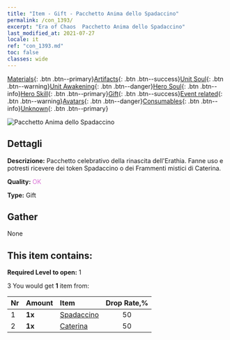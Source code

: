 ```yaml
---
title: "Item - Gift - Pacchetto Anima dello Spadaccino"
permalink: /con_1393/
excerpt: "Era of Chaos  Pacchetto Anima dello Spadaccino"
last_modified_at: 2021-07-27
locale: it
ref: "con_1393.md"
toc: false
classes: wide
---
```

 [Materials](/ItemsIT/){: .btn .btn--primary}[Artifacts](/ItemsIT/Artifacts/){: .btn .btn--success}[Unit Soul](/ItemsIT/UnitSoul/){: .btn .btn--warning}[Unit Awakening](/ItemsIT/UnitAwakening/){: .btn .btn--danger}[Hero Soul](/ItemsIT/HeroSoul/){: .btn .btn--info}[Hero Skill](/ItemsIT/HeroSkill/){: .btn .btn--primary}[Gift](/ItemsIT/Gift/){: .btn .btn--success}[Event related](/ItemsIT/Events/){: .btn .btn--warning}[Avatars](/ItemsIT/Avatars/){: .btn .btn--danger}[Consumables](/ItemsIT/Consumables/){: .btn .btn--info}[Unknown](/ItemsIT/Unknown/){: .btn .btn--primary}

 ![Pacchetto Anima dello Spadaccino](/images/t/i_907007.png)

## Dettagli
 **Descrizione:** Pacchetto celebrativo della rinascita dell'Erathia. Fanne uso e potresti ricevere dei token Spadaccino o dei Frammenti mistici di Caterina.

 **Quality:** <span style="color: #DA70D6">OK</span>

 **Type:** Gift

## Gather

  None

## This item contains:

 **Required Level to open:** 1

 3 You would get **1** item  from:

  | Nr | Amount |     Item    | Drop Rate,% |
  |:---|:-------|:------------|:---------:|
  | 1 |  **1x** | [Spadaccino](/ItemsIT/unt_193/) | 50 | 
  | 2 |  **1x** | [Caterina](/ItemsIT/her_361/) | 50 | 
